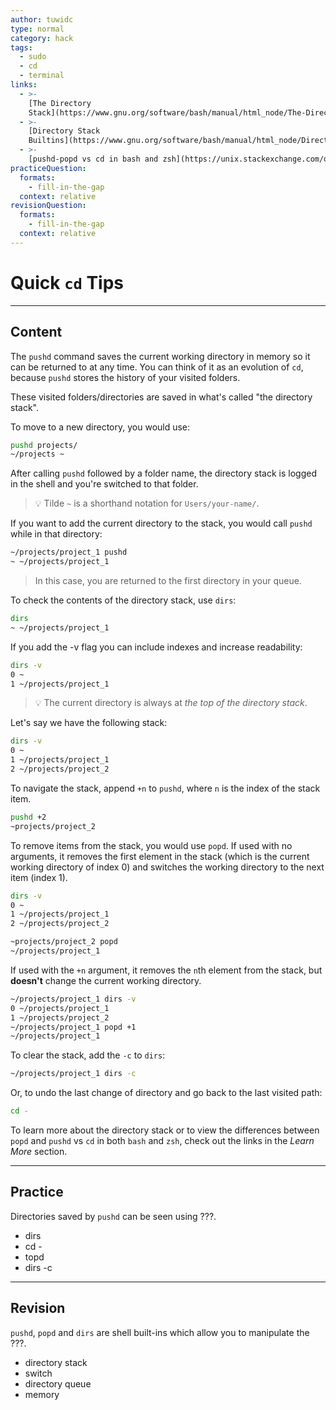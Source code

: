 ```yaml
---
author: tuwidc
type: normal
category: hack
tags:
  - sudo
  - cd
  - terminal
links:
  - >-
    [The Directory
    Stack](https://www.gnu.org/software/bash/manual/html_node/The-Directory-Stack.html){documentation}
  - >-
    [Directory Stack
    Builtins](https://www.gnu.org/software/bash/manual/html_node/Directory-Stack-Builtins.html#Directory-Stack-Builtins){documentation}
  - >-
    [pushd-popd vs cd in bash and zsh](https://unix.stackexchange.com/questions/272965/pushd-popd-vs-cd-cd-in-bash-and-zsh){documentation}
practiceQuestion:
  formats:
    - fill-in-the-gap
  context: relative
revisionQuestion:
  formats:
    - fill-in-the-gap
  context: relative
---
```


# Quick `cd` Tips


---

## Content

The `pushd` command saves the current working directory in memory so it can be returned to at any time. You can think of it as an evolution of `cd`, because `pushd` stores the history of your visited folders.

These visited folders/directories are saved in what's called "the directory stack".

To move to a new directory, you would use:

```bash
pushd projects/
~/projects ~
```

After calling `pushd` followed by a folder name, the directory stack is logged in the shell and you're switched to that folder.

> 💡 Tilde `~` is a shorthand notation for `Users/your-name/`.

If you want to add the current directory to the stack, you would call `pushd` while in that directory:

```bash
~/projects/project_1 pushd
~ ~/projects/project_1
```

> In this case, you are returned to the first directory in your queue.

To check the contents of the directory stack, use `dirs`:

```bash
dirs
~ ~/projects/project_1
```

If you add the -v flag you can include indexes and increase readability:
```bash
dirs -v
0 ~
1 ~/projects/project_1
```

> 💡 The current directory is always at *the top of the directory stack*.

Let's say we have the following stack:

```bash
dirs -v
0 ~
1 ~/projects/project_1
2 ~/projects/project_2
```

To navigate the stack, append `+n` to `pushd`, where `n` is the index of the stack item.

```bash
pushd +2
~projects/project_2
```

To remove items from the stack, you would use `popd`. If used with no arguments, it removes the first element in the stack (which is the current working directory of index 0) and switches the working directory to the next item (index 1). 

```bash
dirs -v
0 ~
1 ~/projects/project_1
2 ~/projects/project_2

~projects/project_2 popd
~/projects/project_1
```

If used with the `+n` argument, it removes the `n`th element from the stack, but **doesn't** change the current working directory.

```bash
~/projects/project_1 dirs -v
0 ~/projects/project_1
1 ~/projects/project_2
~/projects/project_1 popd +1
~/projects/project_1
```

To clear the stack, add the `-c` to `dirs`:

```bash
~/projects/project_1 dirs -c
```

Or, to undo the last change of directory and go back to the last visited path:

```bash
cd -
```

To learn more about the directory stack or to view the differences between `popd` and `pushd` vs `cd` in both `bash` and `zsh`, check out the links in the *Learn More* section.

---

## Practice

Directories saved by `pushd` can be seen using ???.

- dirs
- cd -
- topd
- dirs -c


---

## Revision

`pushd`, `popd` and `dirs` are shell built-ins which allow you to manipulate the ???.

- directory stack
- switch
- directory queue
- memory
